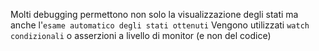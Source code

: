 Molti debugging permettono non solo la visualizzazione degli stati ma anche l'`esame automatico degli stati ottenuti`
Vengono utilizzati `watch condizionali` o asserzioni a livello di monitor (e non del codice)